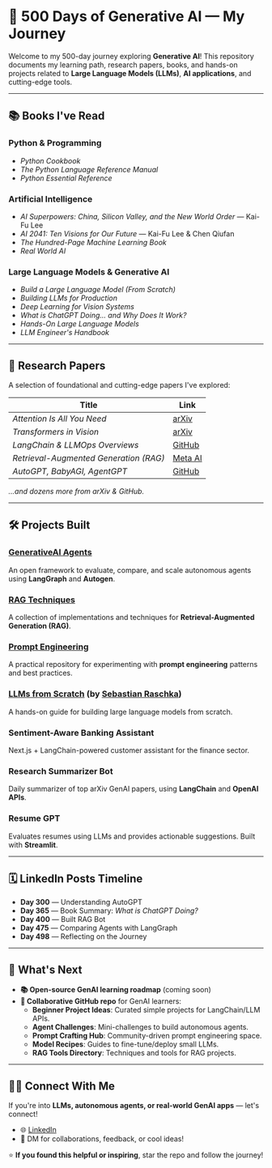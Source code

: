 # 🚀 500 Days of Generative AI — My Journey  

Welcome to my 500-day journey exploring **Generative AI**! This repository documents my learning path, research papers, books, and hands-on projects related to **Large Language Models (LLMs)**, **AI applications**, and cutting-edge tools.  

---

## 📚 **Books I've Read**  

### **Python & Programming**  
- *Python Cookbook*  
- *The Python Language Reference Manual*  
- *Python Essential Reference*  

### **Artificial Intelligence**  
- *AI Superpowers: China, Silicon Valley, and the New World Order* — Kai-Fu Lee  
- *AI 2041: Ten Visions for Our Future* — Kai-Fu Lee & Chen Qiufan  
- *The Hundred-Page Machine Learning Book*  
- *Real World AI*  

### **Large Language Models & Generative AI**  
- *Build a Large Language Model (From Scratch)*  
- *Building LLMs for Production*  
- *Deep Learning for Vision Systems*  
- *What is ChatGPT Doing... and Why Does It Work?*  
- *Hands-On Large Language Models*  
- *LLM Engineer's Handbook*  

---

## 🤠 **Research Papers**  
A selection of foundational and cutting-edge papers I've explored:  

| Title | Link |  
|-------|------|  
| *Attention Is All You Need* | [arXiv](https://arxiv.org/abs/1706.03762) |  
| *Transformers in Vision* | [arXiv](https://arxiv.org/abs/2010.11929) |  
| *LangChain & LLMOps Overviews* | [GitHub](https://github.com/langchain-ai/langchain) |  
| *Retrieval-Augmented Generation (RAG)* | [Meta AI](https://ai.meta.com/blog/retrieval-augmented-generation-streamlining-the-creation-of-intelligent-natural-language-processing-models/) |  
| *AutoGPT, BabyAGI, AgentGPT* | [GitHub](https://github.com/Significant-Gravitas/AutoGPT) |  

*...and dozens more from arXiv & GitHub.*  

---

## 🛠️ **Projects Built**  

### [GenerativeAI Agents](https://github.com/NirDiamant/GenAI_Agents)  
An open framework to evaluate, compare, and scale autonomous agents using **LangGraph** and **Autogen**.  

### [RAG Techniques](https://github.com/NirDiamant/RAG_Techniques)  
A collection of implementations and techniques for **Retrieval-Augmented Generation (RAG)**.  

### [Prompt Engineering](https://github.com/NirDiamant/Prompt_Engineering)  
A practical repository for experimenting with **prompt engineering** patterns and best practices.  

### [LLMs from Scratch](https://github.com/rasbt/LLMs-from-scratch) (by [Sebastian Raschka](https://github.com/rasbt))  
A hands-on guide for building large language models from scratch.  

### **Sentiment-Aware Banking Assistant**  
Next.js + LangChain-powered customer assistant for the finance sector.  

### **Research Summarizer Bot**  
Daily summarizer of top arXiv GenAI papers, using **LangChain** and **OpenAI APIs**.  

### **Resume GPT**  
Evaluates resumes using LLMs and provides actionable suggestions. Built with **Streamlit**.  

---

## 🗓️ **LinkedIn Posts Timeline**  
- **Day 300** — Understanding AutoGPT  
- **Day 365** — Book Summary: *What is ChatGPT Doing?*  
- **Day 400** — Built RAG Bot  
- **Day 475** — Comparing Agents with LangGraph  
- **Day 498** — Reflecting on the Journey  

---

## 🔮 **What's Next**  
- **📚 Open-source GenAI learning roadmap** (coming soon)  
- **🔗 Collaborative GitHub repo** for GenAI learners:  
  - **Beginner Project Ideas**: Curated simple projects for LangChain/LLM APIs.  
  - **Agent Challenges**: Mini-challenges to build autonomous agents.  
  - **Prompt Crafting Hub**: Community-driven prompt engineering space.  
  - **Model Recipes**: Guides to fine-tune/deploy small LLMs.  
  - **RAG Tools Directory**: Techniques and tools for RAG projects.  

---

## 👋🏼 **Connect With Me**  
If you're into **LLMs, autonomous agents, or real-world GenAI apps** — let's connect!  
- 🌐 [LinkedIn](https://linkedin.com/in/yourprofile)  
- 📨 DM for collaborations, feedback, or cool ideas!  

⭐ **If you found this helpful or inspiring**, star the repo and follow the journey! 
